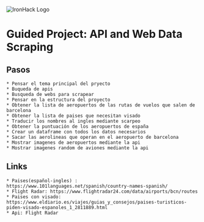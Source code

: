 ![IronHack Logo](https://s3-eu-west-1.amazonaws.com/ih-materials/uploads/upload_d5c5793015fec3be28a63c4fa3dd4d55.png)

# Guided Project: API and Web Data Scraping

## Pasos

    * Pensar el tema principal del pryecto
    * Buqueda de apis 
    * Busqueda de webs para scrapear
    * Pensar en la estructura del proyecto
    * Obtener la lista de aeropuertos de las rutas de vuelos que salen de barcelona
    * Obtener la lista de paises que necesitan visado
    * Traducir los nombres al ingles mediante scarpeo
    * Obtener la puntuación de los aeropuertos de españa
    * Crear un dataframe con todos los datos necesarios
    * Sacar las aerolineas que operan en el aeropuerto de barcelona
    * Mostrar imagenes de aeropuertos mediante la api 
    * Mostrar imagenes random de aviones mediante la api
    
 ## Links
 
    * Paises(español-ingles) : https://www.101languages.net/spanish/country-names-spanish/
    * Flight Radar: https://www.flightradar24.com/data/airports/bcn/routes
    * Paises con visado: https://www.eldiario.es/viajes/guias_y_consejos/paises-turisticos-piden-visado-espanoles_1_2811889.html
    * Api: Flight Radar
   